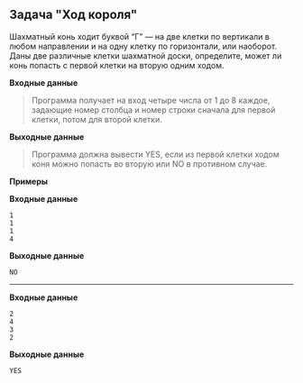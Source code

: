 ## Задача "Ход короля"

Шахматный конь ходит буквой “Г” — на две клетки по вертикали в любом направлении и на одну клетку по горизонтали, или наоборот. Даны две различные клетки шахматной доски, определите, может ли конь попасть с первой клетки на вторую одним ходом.

**Входные данные**

>Программа получает на вход четыре числа от 1 до 8 каждое, задающие номер столбца и номер строки сначала для первой клетки, потом для второй клетки.

**Выходные данные**

>Программа должна вывести YES, если из первой клетки ходом коня можно попасть во вторую или NO в противном случае.

**Примеры**

**Входные данные**
```
1
1
1
4
```
**Выходные данные**
```
NO
```
---
**Входные данные**
```
2
4
3
2
```
**Выходные данные**
```
YES
```